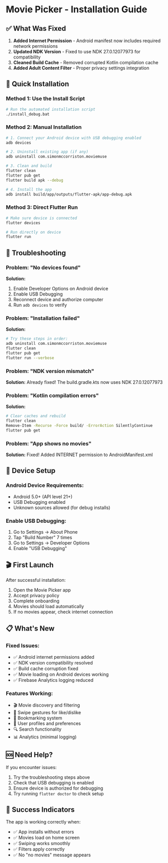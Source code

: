 # Movie Picker - Installation Guide

## ✅ **What Was Fixed**

1. **Added Internet Permission** - Android manifest now includes required network permissions
2. **Updated NDK Version** - Fixed to use NDK 27.0.12077973 for compatibility 
3. **Cleaned Build Cache** - Removed corrupted Kotlin compilation cache
4. **Added Adult Content Filter** - Proper privacy settings integration

## 🚀 **Quick Installation**

### Method 1: Use the Install Script
```bash
# Run the automated installation script
./install_debug.bat
```

### Method 2: Manual Installation
```bash
# 1. Connect your Android device with USB debugging enabled
adb devices

# 2. Uninstall existing app (if any)
adb uninstall com.simonmccorriston.moviemuse

# 3. Clean and build
flutter clean
flutter pub get
flutter build apk --debug

# 4. Install the app
adb install build/app/outputs/flutter-apk/app-debug.apk
```

### Method 3: Direct Flutter Run
```bash
# Make sure device is connected
flutter devices

# Run directly on device
flutter run
```

## 🔧 **Troubleshooting**

### Problem: "No devices found"
**Solution:**
1. Enable Developer Options on Android device
2. Enable USB Debugging
3. Reconnect device and authorize computer
4. Run `adb devices` to verify

### Problem: "Installation failed"
**Solution:**
```bash
# Try these steps in order:
adb uninstall com.simonmccorriston.moviemuse
flutter clean
flutter pub get
flutter run --verbose
```

### Problem: "NDK version mismatch"
**Solution:** Already fixed! The build.gradle.kts now uses NDK 27.0.12077973

### Problem: "Kotlin compilation errors"
**Solution:**
```bash
# Clear caches and rebuild
flutter clean
Remove-Item -Recurse -Force build/ -ErrorAction SilentlyContinue
flutter pub get
```

### Problem: "App shows no movies"
**Solution:** Fixed! Added INTERNET permission to AndroidManifest.xml

## 📱 **Device Setup**

### Android Device Requirements:
- Android 5.0+ (API level 21+)
- USB Debugging enabled
- Unknown sources allowed (for debug installs)

### Enable USB Debugging:
1. Go to Settings → About Phone
2. Tap "Build Number" 7 times
3. Go to Settings → Developer Options
4. Enable "USB Debugging"

## 🎬 **First Launch**

After successful installation:
1. Open the Movie Picker app
2. Accept privacy policy
3. Complete onboarding
4. Movies should load automatically
5. If no movies appear, check internet connection

## 📋 **What's New**

### Fixed Issues:
- ✅ Android internet permissions added
- ✅ NDK version compatibility resolved
- ✅ Build cache corruption fixed
- ✅ Movie loading on Android devices working
- ✅ Firebase Analytics logging reduced

### Features Working:
- 🎬 Movie discovery and filtering
- 📱 Swipe gestures for like/dislike
- 🔖 Bookmarking system
- 👤 User profiles and preferences
- 🔍 Search functionality
- 📊 Analytics (minimal logging)

## 🆘 **Need Help?**

If you encounter issues:
1. Try the troubleshooting steps above
2. Check that USB debugging is enabled
3. Ensure device is authorized for debugging
4. Try running `flutter doctor` to check setup

## 🎯 **Success Indicators**

The app is working correctly when:
- ✅ App installs without errors
- ✅ Movies load on home screen
- ✅ Swiping works smoothly
- ✅ Filters apply correctly
- ✅ No "no movies" message appears 